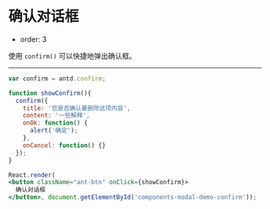 # 确认对话框

- order: 3

使用 `confirm()` 可以快捷地弹出确认框。

---

````jsx
var confirm = antd.confirm;

function showConfirm(){
  confirm({
    title: '您是否确认要删除这项内容',
    content: '一些解释',
    onOk: function() {
      alert('确定');
    },
    onCancel: function() {}
  });
}

React.render(
<button className="ant-btn" onClick={showConfirm}>
  确认对话框
</button>, document.getElementById('components-modal-demo-confirm'));
````
